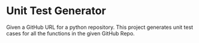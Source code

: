 
# Unit Test Generator

Given a GitHub URL for a python repository. This project generates unit test cases for all the functions in the given GitHub Repo.


